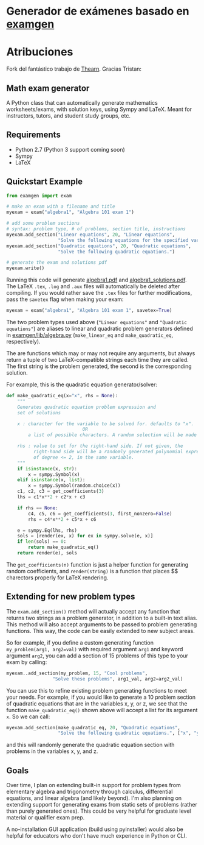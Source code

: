 
# Generador de exámenes basado en [examgen](https://github.com/thearn/examgen)

# Atribuciones

Fork del fantástico trabajo de [Thearn](https://github.com/thearn). Gracias Tristan:

  ## Math exam generator
  
  A Python class that can automatically generate mathematics worksheets/exams, with 
  solution keys, using Sympy and LaTeX. Meant for instructors, tutors, and student
  study groups, etc.

  ## Requirements
  - Python 2.7 (Python 3 support coming soon)
  - Sympy
  - LaTeX

  ## Quickstart Example

  ```Python
  from examgen import exam

  # make an exam with a filename and title
  myexam = exam("algebra1", "Algebra 101 exam 1")

  # add some problem sections
  # syntax: problem type, # of problems, section title, instructions
  myexam.add_section("Linear equations", 20, "Linear equations",
                     "Solve the following equations for the specified variable.")
  myexam.add_section("Quadratic equations", 20, "Quadratic equations",
                     "Solve the following quadratic equations.")

  # generate the exam and solutions pdf
  myexam.write()
  ```
  Running this code will generate [algebra1.pdf](algebra1.pdf) and 
  [algebra1_solutions.pdf](algebra1_solutions.pdf). The LaTeX `.tex`, `.log` and
  `.aux` files will automatically be deleted after compiling. If you would rather
  save the `.tex` files for further modifications, pass the `savetex` flag when
  making your exam:

  ```Python
  myexam = exam("algebra1", "Algebra 101 exam 1", savetex=True)
  ```

  The two problem types used above (`"Linear equations"` and `"Quadratic equations"`)
  are aliases to linear and quadratic problem generators defined in 
  [examgen/lib/algebra.py](examgen/lib/algebra.py) (`make_linear_eq` and `make_quadratic_eq`, respectively).

  The are functions which may or may not require any arguments, but always return 
  a tuple of two LaTeX-compatible strings each 
  time they are called. The first string is the problem generated, the second is
  the corresponding solution.

  For example, this is the quadratic equation generator/solver:
  ```Python
  def make_quadratic_eq(x="x", rhs = None):
      """
      Generates quadratic equation problem expression and
      set of solutions

      x : character for the variable to be solved for. defaults to "x".
                              OR
          a list of possible characters. A random selection will be made from them.

      rhs : value to set for the right-hand side. If not given, the 
            right-hand side will be a randomly generated polynomial expression
            of degree <= 2, in the same variable.
      """
      if isinstance(x, str):
          x = sympy.Symbol(x)
      elif isinstance(x, list):
          x = sympy.Symbol(random.choice(x))
      c1, c2, c3 = get_coefficients(3)
      lhs = c1*x**2 + c2*x + c3

      if rhs == None:
          c4, c5, c6 = get_coefficients(3, first_nonzero=False)
          rhs = c4*x**2 + c5*x + c6

      e = sympy.Eq(lhs, rhs)
      sols = [render(ex, x) for ex in sympy.solve(e, x)]
      if len(sols) == 0:
          return make_quadratic_eq()
      return render(e), sols
  ```
  The `get_coefficients(n)` function is just a helper function for generating
  random coefficients, and `render(string)` is a function that places $$ charectors
  properly for LaTeX rendering.

  ## Extending for new problem types

  The `exam.add_section()` method will actually accept any function that returns 
  two strings as a problem generator, in addition to a built-in text alias. This method
  will also accept arguments to be passed to problem generating functions.
  This way, the code can be easily extended to new subject areas.

  So for example, if you define a custom generating function `my_problem(arg1, arg2=val)` with
  required argument `arg1` and keyword argument `arg2`, you can add a section of
  15 problems of this type to your exam by calling:

  ```Python
  myexam..add_section(my_problem, 15, "Cool problems",
                   "Solve these problems", arg1_val, arg2=arg2_val)
  ```

  You can use this to refine existing problem generating functions to meet your
  needs. 
  For example, if you would like to generate a 10 problem section of 
  quadratic equations that are in the variables x, y, or z, we see that 
  the function `make_quadratic_eq()` shown above will accept a list for its 
  argument `x`. So we can call:

  ```Python
  myexam.add_section(make_quadratic_eq, 20, "Quadratic equations",
                     "Solve the following quadratic equations.", ["x", "y", "z"])
  ```

  and this will randomly generate the quadratic equation section with problems in the 
  variables x, y, and z.

  ## Goals

  Over time, I plan on extending built-in support for problem types from elementary
  algebra and trigonometry through calculus, differential equations, and linear
  algebra (and likely beyond). I'm also planning on extending support for generating
  exams from static sets of problems (rather than purely generated ones). This could
  be very helpful for graduate level material or qualifier exam prep.

  A no-installation GUI application (build using pyinstaller) would also be helpful
  for educators who don't have much experience in Python or CLI.

